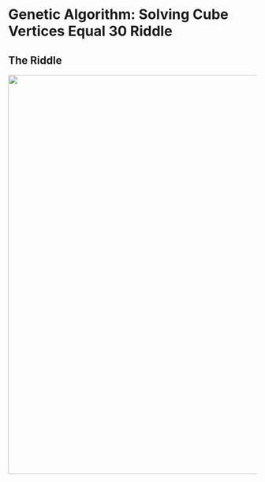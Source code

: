 # Genetic Algorithm: Solving Cube Vertices Equal 30 Riddle

## The Riddle

<img src="https://github.com/noamsto/mellanox-riddle/blob/master/Cube_vertices_30_riddle.jpg"
width="509" height="811">

